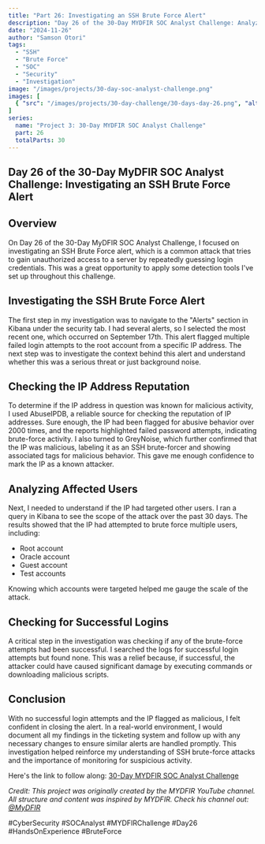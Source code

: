 ```yaml
---
title: "Part 26: Investigating an SSH Brute Force Alert"
description: "Day 26 of the 30-Day MYDFIR SOC Analyst Challenge: Analyzing and investigating SSH brute force attacks using security tools and threat intelligence."
date: "2024-11-26"
author: "Samson Otori"
tags:
  - "SSH"
  - "Brute Force"
  - "SOC"
  - "Security"
  - "Investigation"
image: "/images/projects/30-day-soc-analyst-challenge.png"
images: [
  { "src": "/images/projects/30-day-challenge/30-days-day-26.png", "alt": "30 Days MYDFIR SOC Analyst Challenge Day 26" }
]
series:
  name: "Project 3: 30-Day MYDFIR SOC Analyst Challenge"
  part: 26
  totalParts: 30
---
```


## Day 26 of the 30-Day MyDFIR SOC Analyst Challenge: Investigating an SSH Brute Force Alert

## Overview

On Day 26 of the 30-Day MyDFIR SOC Analyst Challenge, I focused on investigating an SSH Brute Force alert, which is a common attack that tries to gain unauthorized access to a server by repeatedly guessing login credentials. This was a great opportunity to apply some detection tools I've set up throughout this challenge.

## Investigating the SSH Brute Force Alert

The first step in my investigation was to navigate to the "Alerts" section in Kibana under the security tab. I had several alerts, so I selected the most recent one, which occurred on September 17th. This alert flagged multiple failed login attempts to the root account from a specific IP address. The next step was to investigate the context behind this alert and understand whether this was a serious threat or just background noise.

## Checking the IP Address Reputation

To determine if the IP address in question was known for malicious activity, I used AbuseIPDB, a reliable source for checking the reputation of IP addresses. Sure enough, the IP had been flagged for abusive behavior over 2000 times, and the reports highlighted failed password attempts, indicating brute-force activity. I also turned to GreyNoise, which further confirmed that the IP was malicious, labeling it as an SSH brute-forcer and showing associated tags for malicious behavior. This gave me enough confidence to mark the IP as a known attacker.

## Analyzing Affected Users

Next, I needed to understand if the IP had targeted other users. I ran a query in Kibana to see the scope of the attack over the past 30 days. The results showed that the IP had attempted to brute force multiple users, including:
- Root account
- Oracle account
- Guest account
- Test accounts

Knowing which accounts were targeted helped me gauge the scale of the attack.

## Checking for Successful Logins

A critical step in the investigation was checking if any of the brute-force attempts had been successful. I searched the logs for successful login attempts but found none. This was a relief because, if successful, the attacker could have caused significant damage by executing commands or downloading malicious scripts.

## Conclusion

With no successful login attempts and the IP flagged as malicious, I felt confident in closing the alert. In a real-world environment, I would document all my findings in the ticketing system and follow up with any necessary changes to ensure similar alerts are handled promptly. This investigation helped reinforce my understanding of SSH brute-force attacks and the importance of monitoring for suspicious activity.

Here's the link to follow along: [30-Day MYDFIR SOC Analyst Challenge](https://www.youtube.com/watch?v=sXQ1hsAFX7U&list=PLG6KGSNK4PuBWmX9NykU0wnWamjxdKhDJ&index=53)

*Credit: This project was originally created by the MYDFIR YouTube channel. All structure and content was inspired by MYDFIR. Check his channel out: [@MyDFIR](https://www.youtube.com/@MyDFIR)*

#CyberSecurity #SOCAnalyst #MYDFIRChallenge #Day26 #HandsOnExperience #BruteForce 